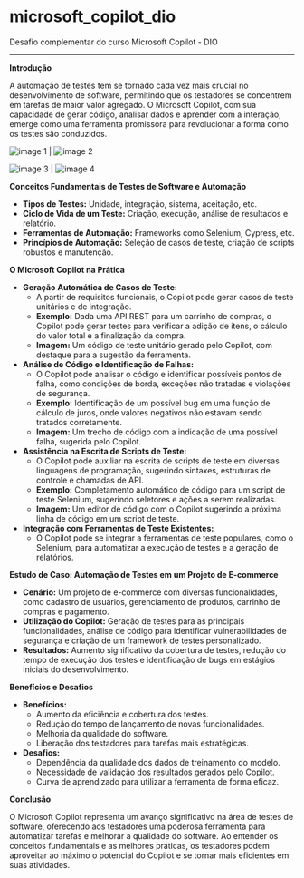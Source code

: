 # microsoft_copilot_dio
Desafio complementar do curso Microsoft Copilot - DIO

________________________________________________________

**Introdução**

A automação de testes tem se tornado cada vez mais crucial no desenvolvimento de software, permitindo que os testadores se concentrem em tarefas de maior valor agregado. O Microsoft Copilot, com sua capacidade de gerar código, analisar dados e aprender com a interação, emerge como uma ferramenta promissora para revolucionar a forma como os testes são conduzidos.

![image 1](https://github.com/user-attachments/assets/413d6800-5fb6-44dc-b31e-944ad4cffd1e) | ![image 2](https://github.com/user-attachments/assets/34315141-e9f4-42b7-b325-1679f04ee0e3)

![image 3](https://github.com/user-attachments/assets/30a26d7c-08b5-4796-b483-7e42785ea25a) | ![image 4](https://github.com/user-attachments/assets/0ad2dba2-9767-471f-9437-204620c3213e)




**Conceitos Fundamentais de Testes de Software e Automação**

- **Tipos de Testes:** Unidade, integração, sistema, aceitação, etc.
- **Ciclo de Vida de um Teste:** Criação, execução, análise de resultados e relatório.
- **Ferramentas de Automação:** Frameworks como Selenium, Cypress, etc.
- **Princípios de Automação:** Seleção de casos de teste, criação de scripts robustos e manutenção.

**O Microsoft Copilot na Prática**

- **Geração Automática de Casos de Teste:**
  - A partir de requisitos funcionais, o Copilot pode gerar casos de teste unitários e de integração.
  - **Exemplo:** Dada uma API REST para um carrinho de compras, o Copilot pode gerar testes para verificar a adição de itens, o cálculo do valor total e a finalização da compra.
  - **Imagem:** Um código de teste unitário gerado pelo Copilot, com destaque para a sugestão da ferramenta.
- **Análise de Código e Identificação de Falhas:**
  - O Copilot pode analisar o código e identificar possíveis pontos de falha, como condições de borda, exceções não tratadas e violações de segurança.
  - **Exemplo:** Identificação de um possível bug em uma função de cálculo de juros, onde valores negativos não estavam sendo tratados corretamente.
  - **Imagem:** Um trecho de código com a indicação de uma possível falha, sugerida pelo Copilot.
- **Assistência na Escrita de Scripts de Teste:**
  - O Copilot pode auxiliar na escrita de scripts de teste em diversas linguagens de programação, sugerindo sintaxes, estruturas de controle e chamadas de API.
  - **Exemplo:** Completamento automático de código para um script de teste Selenium, sugerindo seletores e ações a serem realizadas.
  - **Imagem:** Um editor de código com o Copilot sugerindo a próxima linha de código em um script de teste.
- **Integração com Ferramentas de Teste Existentes:**
  - O Copilot pode se integrar a ferramentas de teste populares, como o Selenium, para automatizar a execução de testes e a geração de relatórios.

**Estudo de Caso: Automação de Testes em um Projeto de E-commerce**

- **Cenário:** Um projeto de e-commerce com diversas funcionalidades, como cadastro de usuários, gerenciamento de produtos, carrinho de compras e pagamento.
- **Utilização do Copilot:** Geração de testes para as principais funcionalidades, análise de código para identificar vulnerabilidades de segurança e criação de um framework de testes personalizado.
- **Resultados:** Aumento significativo da cobertura de testes, redução do tempo de execução dos testes e identificação de bugs em estágios iniciais do desenvolvimento.

**Benefícios e Desafios**

- **Benefícios:**
  - Aumento da eficiência e cobertura dos testes.
  - Redução do tempo de lançamento de novas funcionalidades.
  - Melhoria da qualidade do software.
  - Liberação dos testadores para tarefas mais estratégicas.
- **Desafios:**
  - Dependência da qualidade dos dados de treinamento do modelo.
  - Necessidade de validação dos resultados gerados pelo Copilot.
  - Curva de aprendizado para utilizar a ferramenta de forma eficaz.

**Conclusão**

O Microsoft Copilot representa um avanço significativo na área de testes de software, oferecendo aos testadores uma poderosa ferramenta para automatizar tarefas e melhorar a qualidade do software. Ao entender os conceitos fundamentais e as melhores práticas, os testadores podem aproveitar ao máximo o potencial do Copilot e se tornar mais eficientes em suas atividades.


